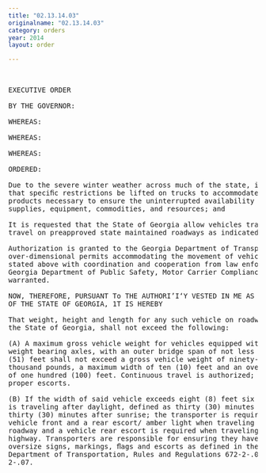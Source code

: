 ```yaml
---
title: "02.13.14.03"
originalname: "02.13.14.03"
category: orders
year: 2014
layout: order

---
```

<pre>
 

EXECUTIVE ORDER

BY THE GOVERNOR:

WHEREAS:

WHEREAS:

WHEREAS:

ORDERED:

Due to the severe winter weather across much of the state, it has been determined
that speciﬁc restrictions be lifted on trucks to accommodate the movement of
products necessary to ensure the uninterrupted availability of emergency
supplies, equipment, commodities, and resources; and

It is requested that the State of Georgia allow vehicles transporting such loads to
travel on preapproved state maintained roadways as indicated by the permit; and

Authorization is granted to the Georgia Department of Transportation to issue
over-dimensional permits accommodating the movement of vehicles and loads as
stated above with coordination and cooperation from law enforcement of the
Georgia Department of Public Safety, Motor Carrier Compliance Division if
warranted.

NOW, THEREFORE, PURSUANT To THE AUTHORI’I‘Y VESTED IN ME AS GOVERNOR
OF THE STATE OF GEORGIA, 1T IS HEREBY

That weight, height and length for any such vehicle on roadways maintained by
the State of Georgia, shall not exceed the following:

(A) A maximum gross vehicle weight for vehicles equipped with ﬁve (5)
weight bearing axles, with an outer bridge span of not less than f1fty—one
(51) feet shall not exceed a gross vehicle weight of ninety-ﬁve (95)
thousand pounds, a maximum width of ten (10) feet and an overall length
of one hundred (100) feet. Continuous travel is authorized; with the
proper escorts.

(B) If the width of said vehicle exceeds eight (8) feet six (6) inches and
is traveling after daylight, defined as thirty (30) minutes before sunset to
thirty (30) minutes after sunrise; the transporter is required to have a
vehicle front and a rear escort/ amber light when traveling on a two lane
roadway and a vehicle rear escort is required when traveling on a four lane
highway. Transporters are responsible for ensuring they have proper
oversize signs, markings, ﬂags and escorts as defined in the Georgia
Department of Transportation, Rules and Regulations 672-2-.06 and 672-
2-.07.

</pre>
